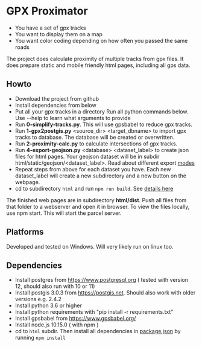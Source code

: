 # GPX Proximator

* You have a set of gpx tracks
* You want to display them on a map
* You want color coding depending on how often you passed the same roads

The project does calculate proximity of multiple tracks from gpx files. It does prepare static and mobile friendly html pages, including all gps data.

## Howto

* Download the project from github
* Install dependencies from below
* Put all your gpx tracks in a directory
Run all python commands below. Use --help to learn what arguments to provide
* Run <strong>0-simplify-tracks.py</strong>. This will use gpsbabel to reduce gpx tracks.
* Run <strong>1-gpx2postgis.py</strong> \<source_dir> \<target_dbname> to import gpx tracks to database. The database will be created or overwritten.
* Run <strong>2-proximity-calc.py</strong> to calculate intersections of gpx tracks.
* Run <strong>4-export-geojson.py</strong> \<database> \<dataset_label> to create json files for html pages. Your geojson dataset will be in subdir html/static/geojson/<dataset_label>. Read about different export [modes](MODES.md)
* Repeat steps from above for each dataset you have. Each new dataset_label will create a new subdirectory and a new button on the webpage.
* cd to subdirectory `html` and run `npm run build`. See [details here](html/README.md)

The finished web pages are in subdirectory <strong>html/dist</strong>. Push all files from that folder to a webserver and open it in browser. To view the files locally, use npm start. This will start the parcel server.

## Platforms

Developed and tested on Windows. Will very likely run on linux too.
## Dependencies

* Install postgres from https://www.postgresql.org ( tested with version 12, should also run with 10 or 11)
* Install postgis 3.0.3 from https://postgis.net. Should also work with older versions e.g. 2.4.2
* Install python 3.6 or higher
* Install python requirements with "pip install -r requirements.txt"
* Install gpsbabel from https://www.gpsbabel.org/
* Install node.js 10.15.0 ( with npm )
* cd to `html` subdir. Then install all dependencies in [package.json](html/package.json) by running `npm install`
